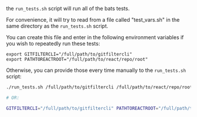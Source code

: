 the `run_tests.sh` script will run all of the bats tests.

For convenience, it will try to read from a file called "test_vars.sh" in the same
directory as the `run_tests.sh` script.

You can create this file and enter in the following environment variables if you wish to repeatedly run these tests:

```
export GITFILTERCLI="/full/path/to/gitfiltercli"
export PATHTOREACTROOT="/full/path/to/react/repo/root"
```

Otherwise, you can provide those every time manually to the
`run_tests.sh` script:


```sh
./run_tests.sh /full/path/to/gitfiltercli /full/path/to/react/repo/root

# OR:

GITFILTERCLI="/full/path/to/gitfiltercli" PATHTOREACTROOT="/full/path/to/react/repo/root" ./run_tests.sh
```
